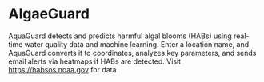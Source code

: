 # AlgaeGuard
AquaGuard detects and predicts harmful algal blooms (HABs) using real-time water quality data and machine learning. Enter a location name, and AquaGuard converts it to coordinates, analyzes key parameters, and sends email alerts via heatmaps if HABs are detected. Visit https://habsos.noaa.gov for data
